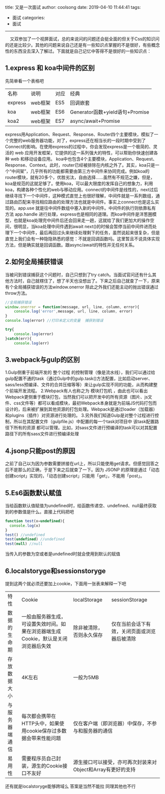 title: 又是一次面试
author: coolsong
date: 2019-04-10 11:44:41
tags:
  - 面试
categories:
  - 面试
---
&nbsp;&nbsp;&nbsp;&nbsp;又双参加了一个视屏面试，总的来说问的问题还会挺全面的但关于Css的知识问的还是比较少。其他的问题来说自己还是有一些知识点掌握的不是很好，有些概念性的东西没去深入了解过。下面就是自己记忆中答得不是很好的一些知识点：
<!--more-->
## 1.express 和 koa中间件的区别
先简单看一个表格吧
<table> <tr><td>名称</td><td>说明</td><td>对应</td><td>经典</td></tr><tr><td>express</td><td>web框架</td><td>ES5</td><td>回调嵌套</td></tr><tr><td>koa</td><td>web框架</td><td>ES6</td><td>Generator函数+yield语句+Promise</td></tr><tr><td>koa2</td><td>web框架</td><td>ES7</td><td>async/await+Promise</td></tr></table>
express用Application、Request、Response、Router四个主要模块，模拟了一个完整的web服务器功能，对了，express还在相当长的一段时期中受到了Connect的影响。在使用express的过程中，你会发现express是一个极简的、灵活的 web 应用开发框架，它提供的这一系列强大的特性，可以帮助你快速创建各种 web 和移动设备应用。
koa中也包含4个主要模块，Application、Request、Response、Context。此时，router已经被排除在内核之外了。其实，koa只是一个“中间架”，几乎所有的功能都需要由第三方中间件来协同完成。例如koa的router模块，就有20多个，优胜劣汰，自由选择......虽然有不规范之嫌，但是，koa是规范的这就足够了。使用koa，可以最大限度的发挥自己的想象力，利用koa，构建各种个性化的web与移动应用。connect的中间件是线性的，next过后继续寻找下一个中间件，这种模式直觉上也很好理解，中间件就是一系列数组，通过路由匹配来寻找相应路由的处理方法也就是中间件。事实上connect也是这么实现的。app.use 就是往中间件数组中塞入新的中间件。中间件的执行则依靠私有方法 app.handle 进行处理，express也是相同的道理。而koa中间件是洋葱圈模型，也就是koa处理完中间件后还会回来走一趟，这就给了我们更加大的操作空间，很明显，当koa处理中间件遇到await next()的时候会暂停当前中间件进而处理下一个中间件，最后再回过头来继续处理剩下的任务，虽然说起来很复杂，但是直觉上我们会有一种隐隐熟悉的感觉：不就是回调函数吗。这里暂且不说具体实现方法，但是确实就是回调函数。跟async/await的特性并无任何关系。

## 2.如何全局捕获错误
当被问到错误捕获这个问题时，自己只想到了try catch。当面试官问还有什么其他方法时，自己就楞住了，想了半天也没想出了。下来之后自己就查了一下，原来有个全局捕获错误的方法window.onerror 除此之外我们还能主动的抛出错误通过throw方法。
```javascript
//全局捕获错误
window.onerror = function(message, url, line, column, error){
	console.log('error',message, url, line, column, error)
}
console.log(error) //打印未定义的变量  捕获到错误

try{
	console.log(error)
}catch(err){
	console.log(err)
```

## 3.webpack与gulp的区别
1.Gulp侧重于前端开发的 整个过程 的控制管理（像是流水线），我们可以通过给gulp配置不通的task（通过Gulp中的gulp.task()方法配置，比如启动server、sass/less预编译、文件的合并压缩等等）来让gulp实现不同的功能，从而构建整个前端开发流程。
2.Webpack有人也称之为 模块打包机 ，由此也可以看出Webpack更侧重于模块打包，当然我们可以把开发中的所有资源（图片、js文件、css文件等）都可以看成模块，最初Webpack本身就是为前端JS代码打包而设计的，后来被扩展到其他资源的打包处理。Webpack是通过loader（加载器）和plugins（插件）对资源进行处理的。
3.另外我们知道Gulp是对整个过程进行控制，所以在其配置文件（gulpfile.js）中配置的每一个task对项目中 该task配置路径下所有的资源 都可以管理。比如，对sass文件进行预编译的task可以对其配置路径下的所有sass文件进行预编译处理


## 4.jsonp只能post的原因
之前了自己以为因为参数需要拼接在url上，所以只能使用get请求。但感觉回答之后不是那么的正确，于是下来之后就查了一下。因为 JSONP 的原理是通过「动态创建script」实现的，「动态创建script」只能用「get」，不能用「post」。

## 5.Es6函数默认赋值
当给函数默认值赋值为undefined时，给函数传递空、undefined、null最终获取到的参数值是什么。直接上代码把吧
```javascript
function test(x=undefined){
  console.log(x)
}
test() //undefined
test(undefined) //undefined
test(null) //null
```
当传入的参数为空或者是undefined时就会使用到默认的赋值

## 6.localstoryge和sessionstoryge
提到这两个就必须还要加上cookie，下面用一张表来解释一下吧
<table> <tr><td>特性</td><td>Cookie</td><td>localStorage</td><td>sessionStorage</td></tr><tr><td>数据的生命期</td><td>一般由服务器生成，可设置失效时间。如果在浏览器端生成Cookie，默认是关闭浏览器后失效</td><td>除非被清除，否则永久保存</td><td>仅在当前会话下有效，关闭页面或浏览器后被清除</td></tr><tr><td>存放数据大小</td><td>4K左右</td><td colspan="2">一般为5MB</td></tr><tr><td>与服务器端通信</td><td>每次都会携带在HTTP头中，如果使用cookie保存过多数据会带来性能问题</td><td colspan="2">仅在客户端（即浏览器）中保存，不参与和服务器的通信</td></tr><tr><td>易用性</td><td>需要程序员自己封装，源生的Cookie接口不友好</td><td colspan="2">源生接口可以接受，亦可再次封装来对Object和Array有更好的支持</td></tr></table>
还有就是localstoryge能够跨域么  答案是当然不能拉 同理其他也不行



